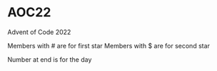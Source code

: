 # AOC22
Advent of Code 2022

Members with # are for first star
Members with $ are for second star

Number at end is for the day
